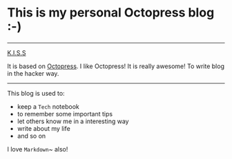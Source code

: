 # This is my personal Octopress blog :-)

---

[K.I.S.S](http://metooit.github.com)

It is based on [Octopress](http://octopress.org). I like Octopress! It is really awesome! To write blog in the hacker way.

---

This blog is used to:
* keep a `Tech` notebook
* to remember some important tips
* let others know me in a interesting way
* write about my life
* and so on

I love `Markdown`~ also!

